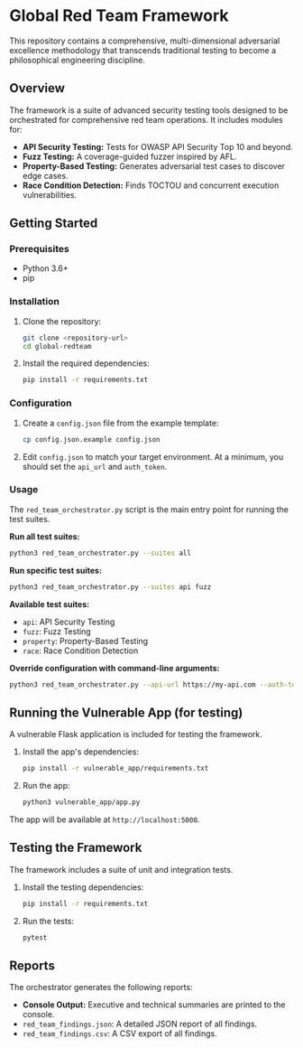 # Global Red Team Framework

This repository contains a comprehensive, multi-dimensional adversarial excellence methodology that transcends traditional testing to become a philosophical engineering discipline.

## Overview

The framework is a suite of advanced security testing tools designed to be orchestrated for comprehensive red team operations. It includes modules for:

*   **API Security Testing:** Tests for OWASP API Security Top 10 and beyond.
*   **Fuzz Testing:** A coverage-guided fuzzer inspired by AFL.
*   **Property-Based Testing:** Generates adversarial test cases to discover edge cases.
*   **Race Condition Detection:** Finds TOCTOU and concurrent execution vulnerabilities.

## Getting Started

### Prerequisites

*   Python 3.6+
*   pip

### Installation

1.  Clone the repository:
    ```bash
    git clone <repository-url>
    cd global-redteam
    ```

2.  Install the required dependencies:
    ```bash
    pip install -r requirements.txt
    ```

### Configuration

1.  Create a `config.json` file from the example template:
    ```bash
    cp config.json.example config.json
    ```

2.  Edit `config.json` to match your target environment. At a minimum, you should set the `api_url` and `auth_token`.

### Usage

The `red_team_orchestrator.py` script is the main entry point for running the test suites.

**Run all test suites:**

```bash
python3 red_team_orchestrator.py --suites all
```

**Run specific test suites:**

```bash
python3 red_team_orchestrator.py --suites api fuzz
```

**Available test suites:**

*   `api`: API Security Testing
*   `fuzz`: Fuzz Testing
*   `property`: Property-Based Testing
*   `race`: Race Condition Detection

**Override configuration with command-line arguments:**

```bash
python3 red_team_orchestrator.py --api-url https://my-api.com --auth-token my-secret-token
```

## Running the Vulnerable App (for testing)

A vulnerable Flask application is included for testing the framework.

1.  Install the app's dependencies:
    ```bash
    pip install -r vulnerable_app/requirements.txt
    ```

2.  Run the app:
    ```bash
    python3 vulnerable_app/app.py
    ```

The app will be available at `http://localhost:5000`.

## Testing the Framework

The framework includes a suite of unit and integration tests.

1.  Install the testing dependencies:
    ```bash
    pip install -r requirements.txt
    ```

2.  Run the tests:
    ```bash
    pytest
    ```

## Reports

The orchestrator generates the following reports:

*   **Console Output:** Executive and technical summaries are printed to the console.
*   `red_team_findings.json`: A detailed JSON report of all findings.
*   `red_team_findings.csv`: A CSV export of all findings.
